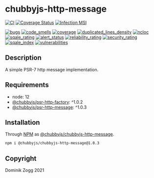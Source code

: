 # chubbyjs-http-message

[![CI](https://github.com/chubbyjs/chubbyjs-http-message/workflows/CI/badge.svg?branch=master)](https://github.com/chubbyjs/chubbyjs-http-message/actions?query=workflow%3ACI)
[![Coverage Status](https://coveralls.io/repos/github/chubbyjs/chubbyjs-http-message/badge.svg?branch=master)](https://coveralls.io/github/chubbyjs/chubbyjs-http-message?branch=master)
[![Infection MSI](https://badge.stryker-mutator.io/github.com/chubbyjs/chubbyjs-http-message/master)](https://dashboard.stryker-mutator.io/reports/github.com/chubbyjs/chubbyjs-http-message/master)

[![bugs](https://sonarcloud.io/api/project_badges/measure?project=chubbyjs_chubbyjs-http-message&metric=bugs)](https://sonarcloud.io/dashboard?id=chubbyjs_chubbyjs-http-message)
[![code_smells](https://sonarcloud.io/api/project_badges/measure?project=chubbyjs_chubbyjs-http-message&metric=code_smells)](https://sonarcloud.io/dashboard?id=chubbyjs_chubbyjs-http-message)
[![coverage](https://sonarcloud.io/api/project_badges/measure?project=chubbyjs_chubbyjs-http-message&metric=coverage)](https://sonarcloud.io/dashboard?id=chubbyjs_chubbyjs-http-message)
[![duplicated_lines_density](https://sonarcloud.io/api/project_badges/measure?project=chubbyjs_chubbyjs-http-message&metric=duplicated_lines_density)](https://sonarcloud.io/dashboard?id=chubbyjs_chubbyjs-http-message)
[![ncloc](https://sonarcloud.io/api/project_badges/measure?project=chubbyjs_chubbyjs-http-message&metric=ncloc)](https://sonarcloud.io/dashboard?id=chubbyjs_chubbyjs-http-message)
[![sqale_rating](https://sonarcloud.io/api/project_badges/measure?project=chubbyjs_chubbyjs-http-message&metric=sqale_rating)](https://sonarcloud.io/dashboard?id=chubbyjs_chubbyjs-http-message)
[![alert_status](https://sonarcloud.io/api/project_badges/measure?project=chubbyjs_chubbyjs-http-message&metric=alert_status)](https://sonarcloud.io/dashboard?id=chubbyjs_chubbyjs-http-message)
[![reliability_rating](https://sonarcloud.io/api/project_badges/measure?project=chubbyjs_chubbyjs-http-message&metric=reliability_rating)](https://sonarcloud.io/dashboard?id=chubbyjs_chubbyjs-http-message)
[![security_rating](https://sonarcloud.io/api/project_badges/measure?project=chubbyjs_chubbyjs-http-message&metric=security_rating)](https://sonarcloud.io/dashboard?id=chubbyjs_chubbyjs-http-message)
[![sqale_index](https://sonarcloud.io/api/project_badges/measure?project=chubbyjs_chubbyjs-http-message&metric=sqale_index)](https://sonarcloud.io/dashboard?id=chubbyjs_chubbyjs-http-message)
[![vulnerabilities](https://sonarcloud.io/api/project_badges/measure?project=chubbyjs_chubbyjs-http-message&metric=vulnerabilities)](https://sonarcloud.io/dashboard?id=chubbyjs_chubbyjs-http-message)

## Description

A simple PSR-7 http message implementation.

## Requirements

 * node: 12
 * [@chubbyjs/psr-http-factory][2]: ^1.0.2
 * [@chubbyjs/psr-http-message][3]: ^1.0.3

## Installation

Through [NPM](https://www.npmjs.com) as [@chubbyjs/chubbyjs-http-message][1].

```sh
npm i @chubbyjs/chubbyjs-http-message@1.0.3
```

## Copyright

Dominik Zogg 2021

[1]: https://www.npmjs.com/package/@chubbyjs/chubbyjs-http-message

[2]: https://www.npmjs.com/package/@chubbyjs/psr-http-factory
[3]: https://www.npmjs.com/package/@chubbyjs/psr-http-message
